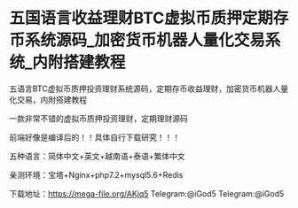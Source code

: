 # 五国语言收益理财BTC虚拟币质押定期存币系统源码_加密货币机器人量化交易系统_内附搭建教程
五语言BTC虚拟币质押投资理财系统源码，定期存币收益理财，加密货币机器人量化交易，内附搭建教程

一款非常不错的虚拟币质押投资理财，定期理财源码

前端好像是编译后的！！具体自行下载研究！！！

五种语言：简体中文+英文+越南语+泰语+繁体中文

亲测环境：宝塔+Nginx+php7.2+mysql5.6+Redis


下载地址：https://mega-file.org/AKjq5
Telegram:@iGod5
Telegram:@iGod5
